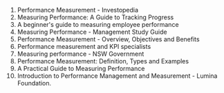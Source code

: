 

1. Performance Measurement - Investopedia
2. Measuring Performance: A Guide to Tracking Progress
3. A beginner's guide to measuring employee performance
4. Measuring Performance - Management Study Guide
5. Performance Measurement - Overview, Objectives and Benefits
6. Performance measurement and KPI specialists
7. Measuring performance - NSW Government
8. Performance Measurement: Definition, Types and Examples
9. A Practical Guide to Measuring Performance
10. Introduction to Performance Management and Measurement - Lumina Foundation.